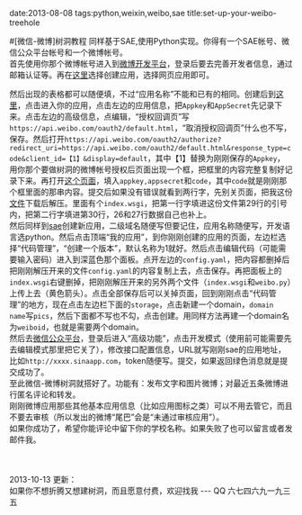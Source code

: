 date:2013-08-08
tags:python,weixin,weibo,sae
title:set-up-your-weibo-treehole
<!---->
#[微信-微博]树洞教程
同样基于SAE,使用Python实现。你得有一个SAE帐号、微信公众平台帐号和一个微博帐号。  
首先使用你那个微博帐号进入到[微博开发平台](http://open.weibo.com)，登录后要去完善开发者信息，通过邮箱认证等。再在[这里](http://open.weibo.com/development)选择创建应用，选择网页应用即可。
<!--more-->
然后出现的表格都可以随便填，不过“应用名称”不能和已有的相同。创建后到[这里](http://open.weibo.com/apps)，点击进入你的应用，点击左边的应用信息，把`Appkey`和`AppSecret`先记录下来。点击左边的高级信息，点编辑，“授权回调页”写`https://api.weibo.com/oauth2/default.html`，“取消授权回调页”什么也不写，保存。然后打开`https://api.weibo.com/oauth2/authorize?redirect_uri=https://api.weibo.com/oauth2/default.html&response_type=code&client_id=【1】&display=default`，其中【1】替换为刚刚保存的`Appkey`，用你那个要做树洞的微博帐号授权后页面出现一个框，把框里的内容完整复制好记录下来。再打开[这个页面](http://yakiang.sinaapp.com/getToken)，填入`appkey,appsecret`和`code`，其中`code`就是刚刚那个框里面的那串内容。提交后如果没有错误就看到两行字，先别关页面，把我这份[文件](/static/files/th-weibo.rar)下载后解压。里面有个`index.wsgi`，把第一行字填进这份文件第29行的引号内，把第二行字填进第30行，26和27行数据自己也补上。  
然后同样到[sae](http://sae.sina.com.cn/?m=myapp&a=create)创建新应用，二级域名随便写但要记住，应用名称随便写，开发语言选python。然后点击顶端“我的应用”，到你刚刚创建的应用的页面，左边栏选择“代码管理”，“创建一个版本”，默认名称为1就好。然后点击编辑代码（可能需要输入密码）进入到深蓝色那个面板。点开左边的`config.yaml`，把内容都删掉后把刚刚解压开来的文件`config.yaml`的内容复制上去，点击保存。再把面板上的`index.wsgi`右键删掉，把刚刚解压开来的另外两个文件（`index.wsgi`和`weibo.py`）上传上去（黄色箭头）。点击全部保存后可以关掉页面，回到刚刚点击“代码管理”的地方，现在点击左边栏下面的`storage`，点击新建一个domain，`domain name`写`pics`，然后下面都不写也不勾，点击创建。用同样方法再建一个domain名为`weiboid`，也就是需要两个domain。  
然后去[微信公众平台](http://mp.weixin.qq.com)，登录后进入“高级功能”，点击开发模式（使用前可能需要先去编辑模式那里把它关了），修改接口配置信息，URL就写刚刚sae的应用地址，比如`http://xxxx.sinaapp.com`，token随便写。提交，如果返回绿色消息就是提交成功了。  
至此微信-微博树洞就搭好了。功能有：发布文字和图片微博；对最近五条微博进行匿名评论和转发。  
刚刚微博应用那些其他基本应用信息（比如应用图标之类）可以不用去管它，而且不要去审核（所以发出的微博“尾巴”会是“未通过审核应用”）。  
如果你成功了，希望你能评论中留下你的学校名称。如果失败了也可以留言或者发邮件我。   
<br><br><br>
2013-10-13 更新：  
如果你不想折腾又想建树洞，而且愿意付费，欢迎找我 --- QQ 六七四六九一九三五  

